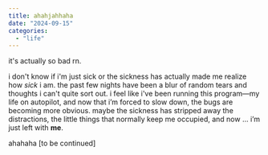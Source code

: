 ```yaml
---
title: ahahjahhaha
date: "2024-09-15"
categories: 
  - "life"
--- 
```


it's actually so bad rn.

i don't know if i'm just sick or the sickness has actually made me realize how *sick* i am. the past few nights 
have been a blur of random tears and thoughts i can't quite sort out. i feel like i've been running this program—my
life on autopilot, and now that i’m forced to slow down, the bugs are becoming more obvious. maybe the sickness
has stripped away the distractions, the little things that normally keep me occupied, and now ... i’m just left with **me**.


ahahaha [to be continued]